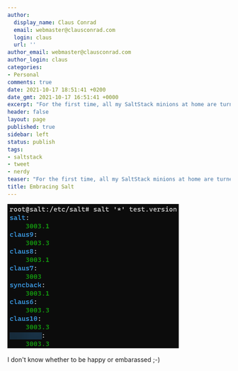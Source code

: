 ```yaml
---
author:
  display_name: Claus Conrad
  email: webmaster@clausconrad.com
  login: claus
  url: ''
author_email: webmaster@clausconrad.com
author_login: claus
categories:
- Personal
comments: true
date: 2021-10-17 18:51:41 +0200
date_gmt: 2021-10-17 16:51:41 +0000
excerpt: "For the first time, all my SaltStack minions at home are turned on and reachable concurrently."
header: false
layout: page
published: true
sidebar: left
status: publish
tags:
- saltstack
- tweet
- nerdy
teaser: "For the first time, all my SaltStack minions at home are turned on and reachable concurrently."
title: Embracing Salt
---
```

![salt](/assets/img/salt-2021-10-17_18-01-49.png)

I don't know whether to be happy or embarassed ;-)
